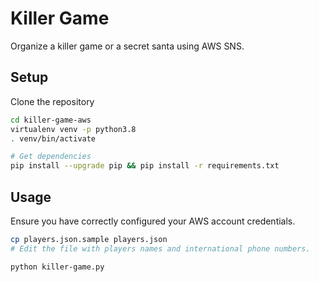 # Killer Game

Organize a killer game or a secret santa using AWS SNS.

## Setup
Clone the repository
```bash
cd killer-game-aws
virtualenv venv -p python3.8
. venv/bin/activate

# Get dependencies
pip install --upgrade pip && pip install -r requirements.txt
```

## Usage
Ensure you have correctly configured your AWS account credentials.
```bash
cp players.json.sample players.json
# Edit the file with players names and international phone numbers.

python killer-game.py
```
